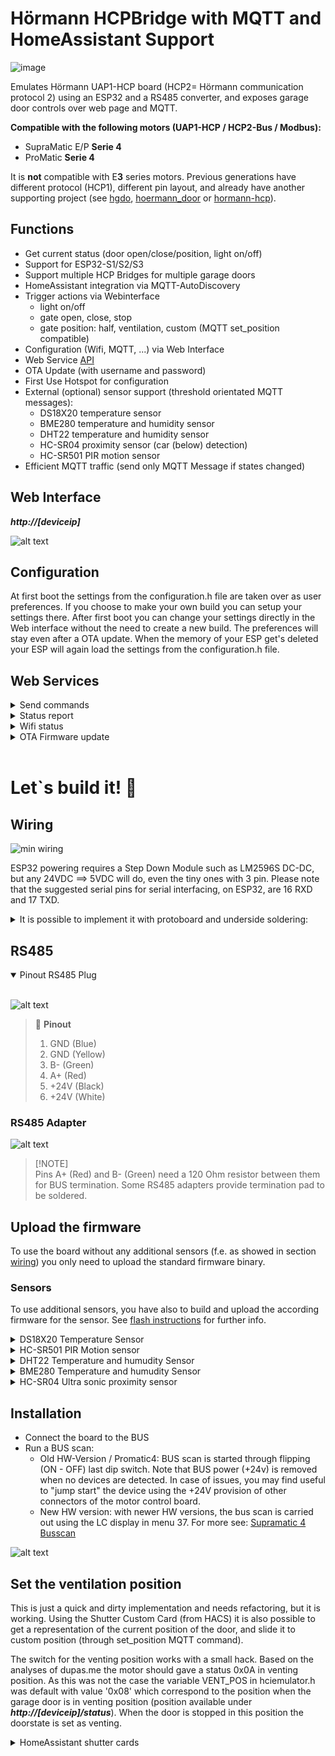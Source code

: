 # Hörmann HCPBridge with MQTT and HomeAssistant Support
![image](https://user-images.githubusercontent.com/14005124/215204028-66bb0342-6bc2-48dc-ad8e-b08508bdc811.png)

Emulates Hörmann UAP1-HCP board (HCP2= Hörmann communication protocol 2) using an ESP32 and a RS485 converter, and exposes garage door controls over web page and MQTT.

**Compatible with the following motors (UAP1-HCP / HCP2-Bus / Modbus):**

* SupraMatic E/P **Serie 4**
* ProMatic **Serie 4**

It is **not** compatible with E**3** series motors. Previous generations have different protocol (HCP1), different pin layout, and already have another supporting project (see [hgdo](https://github.com/steff393/hgdo), [hoermann_door](https://github.com/stephan192/hoermann_door) or [hormann-hcp](https://github.com/raintonr/hormann-hcp)).

## Functions

* Get current status (door open/close/position, light on/off)
* Support for ESP32-S1/S2/S3
* Support multiple HCP Bridges for multiple garage doors
* HomeAssistant integration via MQTT-AutoDiscovery
* Trigger actions via Webinterface
  * light on/off
  * gate open, close, stop
  * gate position: half, ventilation, custom (MQTT set_position compatible)
* Configuration (Wifi, MQTT, ...) via Web Interface
* Web Service [API](#web-service)
* OTA Update (with username and password)
* First Use Hotspot for configuration
* External (optional) sensor support (threshold orientated MQTT messages):
  * DS18X20 temperature sensor
  * BME280 temperature and humidity sensor
  * DHT22 temperature and humidity sensor
  * HC-SR04 proximity sensor (car (below) detection)
  * HC-SR501 PIR motion sensor
* Efficient MQTT traffic (send only MQTT Message if states changed)

## Web Interface

***http://[deviceip]***

![alt text](Images/webinterface.png)

## Configuration
At first boot the settings from the configuration.h file are taken over as user preferences. If you choose to make your own build you can setup your settings there. 
After first boot you can change your settings directly in the Web interface without the need to create a new build. The preferences will stay even after a OTA update.
When the memory of your ESP get's deleted your ESP will again load the settings from the configuration.h file.

## Web Services

<details>
<summary>Send commands</summary>

URL: **http://[deviceip]/command?action=[id]**
<br>

| id | Function | Other Parameters
|--------|--------------|--------------|
| 0 | Close | |
| 1 | Open | |
| 2 | Stop | |
| 3 | Ventilation | |
| 4 | Half Open | |
| 5 | Light toggle | |
| 6 | Restart | |
| 7 | Set Position | position=[0-100] |

</details>

<details>
<summary>Status report</summary>

URL: **http://[deviceip]/status**
<br>

Response:
```
{
"valid": true,
"doorstate": 64,
"doorposition": 0,
"doortarget": 0,
"lamp": false,
"temp": 19.94000053,
"lastresponse": 0,
"looptime": 1037,
"lastCommandTopic": "hormann/garage_door/command/door",
"lastCommandPayload": "close"
}
```
</details>

<details>
<summary>Wifi status</summary>

URL: **http://[deviceip]/sysinfo**
<br>
</details>

<details>
<summary>OTA Firmware update</summary>

URL: **http://[deviceip]/update**
<br>

![image](https://user-images.githubusercontent.com/14005124/215216505-8c5abe46-5d40-402b-963a-e3825c63d417.png)

</details><br>

# Let`s build it! 🔨

## Wiring

![min wiring](Images/esp32.png)

ESP32 powering requires a Step Down Module such as LM2596S DC-DC, but any 24VDC ==> 5VDC will do, even the tiny ones with 3 pin.
Please note that the suggested serial pins for serial interfacing, on ESP32, are 16 RXD and 17 TXD.


<details>
<summary>It is possible to implement it with protoboard and underside soldering:</summary>

<br>

![alt text](Images/esp32_protoboard.jpg)
![alt text](Images/esp32_protoboard2.jpg)
</details>

## RS485

<details open>
<summary>Pinout RS485 Plug</summary>
<br>

![alt text](Images/plug-min.png)

> 📌 **Pinout**
> 1. GND (Blue)<br>
> 2. GND (Yellow)<br>
> 3. B- (Green)<br>
> 4. A+ (Red)<br>
> 5. \+24V (Black)<br>
> 6. \+24V (White)<br>

</details>

### RS485 Adapter
![alt text](Images/rs485_raw.jpg)
> [!NOTE]<br>
> Pins A+ (Red) and B- (Green) need a 120 Ohm resistor between them for BUS termination. Some RS485 adapters provide termination pad to be soldered.

## Upload the firmware
To use the board without any additional sensors (f.e. as showed in section [wiring](#wiring)) you only need to upload the standard firmware binary.
### Sensors

To use additional sensors, you have also to build and upload the according firmware for the sensor. See [flash instructions](/flashing_instructions.md) for further info.
<details>
<summary>DS18X20 Temperature Sensor</summary>

![DS18X20](Images/ds18x20.jpg) <br/>
DS18X20 connected to GPIO4.
<br>

</details>

<details>
<summary>HC-SR501 PIR Motion sensor</summary>
NOT YET DOCUMENTED!
<br>
</details>

<details>
<summary>DHT22 Temperature and humudity Sensor</summary>
NOT YET DOCUMENTED!
<br>
</details>

<details>
<summary>BME280 Temperature and humudity Sensor</summary>

![DS18X20](Images/bme280.jpg) <br/>
SDA connected to  GPIO21<br>
SCL/SCK connected to GPIO22<br>
<br>
</details>

<details>
<summary>HC-SR04 Ultra sonic proximity sensor</summary>

<br>
Use the project task for HC-SR04.
The wiring pins are:<br>
SR04 Trigger pin is connected to GPIO5<br>
SR04 ECHO pin is connected to GPIO18<br><br>

It will send an mqtt discovery for two sensor one for the distance in cm available below the sensor and the other informing if the car park is available. It compare if the distance below is less than the maximal measured distance then car park is not available. The hcsr04_maxdistanceCm is defined with 150cm in configuration.h. This setting might not work for everyone. Change it to your needs.

</details>

## Installation

* Connect the board to the BUS
* Run a BUS scan: 
  * Old HW-Version / Promatic4: BUS scan is started through flipping (ON - OFF) last dip switch. Note that BUS power  (+24v) is removed when no devices are detected. In case of issues, you may find useful to "jump start" the device using the +24V provision of other connectors of the motor control board.
  * New HW version: with newer HW versions, the bus scan is carried out using the LC display in menu 37. For more see: [Supramatic 4 Busscan](https://www.tor7.de/news/bus-scan-beim-supramatic-serie-4-fehlercode-04-vermeiden)

![alt text](Images/antrieb-min.png)

## Set the ventilation position 

This is just a quick and dirty implementation and needs refactoring, but it is working.
Using the Shutter Custom Card (from HACS) it is also possible to get a representation of the current position of the door, and slide it to custom position (through set_position MQTT command).

The switch for the venting position works with a small hack. Based on the analyses of dupas.me the motor should gave a status 0x0A in venting position. As this was not the case the variable VENT_POS in hciemulator.h was default with value '0x08' which correspond to the position when the garage door is in venting position (position available under ***http://[deviceip]/status***). When the door is stopped in this position the doorstate is set as venting.

<details>
<summary>HomeAssistant shutter cards</summary>

<br>

![Homeassistant card1](Images/ha_shuttercard.png)
![Homeassistant card2](Images/ha.png)
</details>
